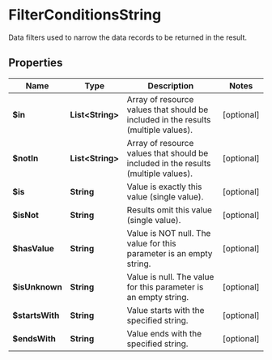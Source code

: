

# FilterConditionsString

Data filters used to narrow the data records to be returned in the result.

## Properties

| Name | Type | Description | Notes |
|------------ | ------------- | ------------- | -------------|
|**$in** | **List&lt;String&gt;** | Array of resource values that should be included in the results (multiple values). |  [optional] |
|**$notIn** | **List&lt;String&gt;** | Array of resource values that should be included in the results (multiple values). |  [optional] |
|**$is** | **String** | Value is exactly this value (single value). |  [optional] |
|**$isNot** | **String** | Results omit this value (single value). |  [optional] |
|**$hasValue** | **String** | Value is NOT null. The value for this parameter is an empty string. |  [optional] |
|**$isUnknown** | **String** | Value is null. The value for this parameter is an empty string. |  [optional] |
|**$startsWith** | **String** | Value starts with the specified string. |  [optional] |
|**$endsWith** | **String** | Value ends with the specified string. |  [optional] |



